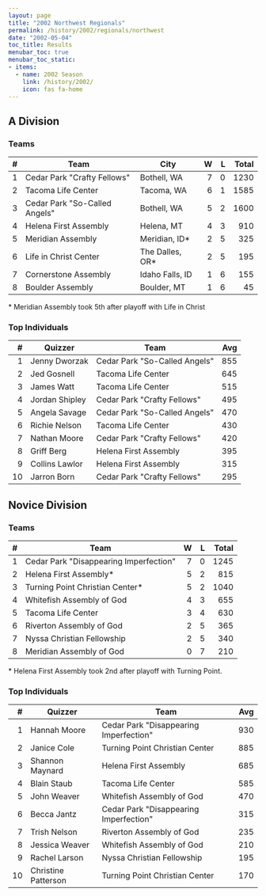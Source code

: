 ```yaml
---
layout: page
title: "2002 Northwest Regionals"
permalink: /history/2002/regionals/northwest
date: "2002-05-04"
toc_title: Results
menubar_toc: true
menubar_toc_static:
- items:
  - name: 2002 Season
    link: /history/2002/
    icon: fas fa-home
---
```


## A Division

### Teams

|    # | Team                          | City            |    W |    L | Total |
| ---: | ----------------------------- | --------------- | ---: | ---: | ----: |
|    1 | Cedar Park "Crafty Fellows"   | Bothell, WA     |    7 |    0 |  1230 |
|    2 | Tacoma Life Center            | Tacoma, WA      |    6 |    1 |  1585 |
|    3 | Cedar Park "So-Called Angels" | Bothell, WA     |    5 |    2 |  1600 |
|    4 | Helena First Assembly         | Helena, MT      |    4 |    3 |   910 |
|    5 | Meridian Assembly             | Meridian, ID*   |    2 |    5 |   325 |
|    6 | Life in Christ Center         | The Dalles, OR* |    2 |    5 |   195 |
|    7 | Cornerstone Assembly          | Idaho Falls, ID |    1 |    6 |   155 |
|    8 | Boulder Assembly              | Boulder, MT     |    1 |    6 |    45 |

\* Meridian Assembly took 5th after playoff with Life in Christ

### Top Individuals

|    # | Quizzer        | Team                          |  Avg |
| ---: | -------------- | ----------------------------- | ---: |
|    1 | Jenny Dworzak  | Cedar Park "So-Called Angels" |  855 |
|    2 | Jed Gosnell    | Tacoma Life Center            |  645 |
|    3 | James Watt     | Tacoma Life Center            |  515 |
|    4 | Jordan Shipley | Cedar Park "Crafty Fellows"   |  495 |
|    5 | Angela Savage  | Cedar Park "So-Called Angels" |  470 |
|    6 | Richie Nelson  | Tacoma Life Center            |  430 |
|    7 | Nathan Moore   | Cedar Park "Crafty Fellows"   |  420 |
|    8 | Griff Berg     | Helena First Assembly         |  395 |
|    9 | Collins Lawlor | Helena First Assembly         |  315 |
|   10 | Jarron Born    | Cedar Park "Crafty Fellows"   |  295 |

## Novice Division

### Teams

|    # | Team                                   |    W |    L | Total |
| ---: | -------------------------------------- | ---: | ---: | ----: |
|    1 | Cedar Park "Disappearing Imperfection" |    7 |    0 |  1245 |
|    2 | Helena First Assembly*                 |    5 |    2 |   815 |
|    3 | Turning Point Christian Center*        |    5 |    2 |  1040 |
|    4 | Whitefish Assembly of God              |    4 |    3 |   655 |
|    5 | Tacoma Life Center                     |    3 |    4 |   630 |
|    6 | Riverton Assembly of God               |    2 |    5 |   365 |
|    7 | Nyssa Christian Fellowship             |    2 |    5 |   340 |
|    8 | Meridian Assembly of God               |    0 |    7 |   210 |

\* Helena First Assembly took 2nd after playoff with Turning Point.

### Top Individuals

|    # | Quizzer             | Team                                   |  Avg |
| ---: | ------------------- | -------------------------------------- | ---: |
|    1 | Hannah Moore        | Cedar Park "Disappearing Imperfection" |  930 |
|    2 | Janice Cole         | Turning Point Christian Center         |  885 |
|    3 | Shannon Maynard     | Helena First Assembly                  |  685 |
|    4 | Blain Staub         | Tacoma Life Center                     |  585 |
|    5 | John Weaver         | Whitefish Assembly of God              |  470 |
|    6 | Becca Jantz         | Cedar Park "Disappearing Imperfection" |  315 |
|    7 | Trish Nelson        | Riverton Assembly of God               |  235 |
|    8 | Jessica Weaver      | Whitefish Assembly of God              |  210 |
|    9 | Rachel Larson       | Nyssa Christian Fellowship             |  195 |
|   10 | Christine Patterson | Turning Point Christian Center         |  170 |
